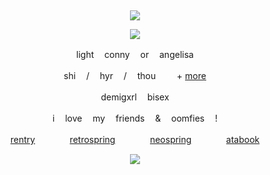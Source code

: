 &nbsp;
<div align="center">

![](https://komarev.com/ghpvc/?username=moidix&label=★&color=bde7d6&abbreviated=true)

![](https://64.media.tumblr.com/18f0df39b64ead0e2d9cb7ac8922ddcb/tumblr_n3rwo0IM2J1sc9og8o1_500.gif)

light ㅤconny ㅤor ㅤangelisa

shi ㅤ/ ㅤhyr ㅤ/ ㅤthou ㅤㅤ + [more](https://pronouns.cc/@clinically)

demigxrlㅤ bisex

iㅤ love ㅤmy ㅤfriends ㅤ& ㅤoomfies ㅤ!

[rentry](https://rentry.co/wrecked) ㅤㅤㅤㅤ[retrospring](https://retrospring.net/@chiisakute)ㅤ ㅤㅤㅤ[neospring](https://neospring.org/@clinical)ㅤㅤ ㅤㅤ[atabook](https://tojis.atabook.org)
 
![](https://spotify-github-profile.kittinanx.com/api/view.svg?uid=314mkicxlkkdu2xbfq5sn4qlspni&cover_image=false&theme=default&show_offline=false&background_color=121212&interchange=true&bar_color=d09951)
<div>

